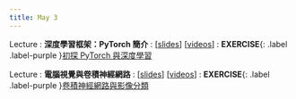 ```yaml
---
title: May 3
---
```


Lecture
: **深度學習框架：PyTorch 簡介**
  : [[slides](https://docs.google.com/presentation/d/1t6_85qzHOvvhKJ06rnVJ5pXBO_zCWAqeiTKTNf9TLAc/edit?usp=sharing)] [[videos](https://youtu.be/yQGLyJOHmY4)]
: **EXERCISE**{: .label .label-purple }[初探 PyTorch 與深度學習](https://colab.research.google.com/drive/1OgYLvQoXPNdgYpXS7xSAQm06pL2BtnE2?usp=sharing)

Lecture
: **電腦視覺與卷積神經網路**
  : [[slides](https://docs.google.com/presentation/d/1dxyIpj96kjVajV8PoyQCoX3Xs4gVfCt0-jeDw0GitAw/edit?usp=sharing)] [[videos](https://youtu.be/5Q5_GS1EalA)]
: **EXERCISE**{: .label .label-purple }[卷積神經網路與影像分類](https://colab.research.google.com/drive/14SvM3SdKUGQdrDdSYG33WtcaYcIT6mHA?usp=sharing)
